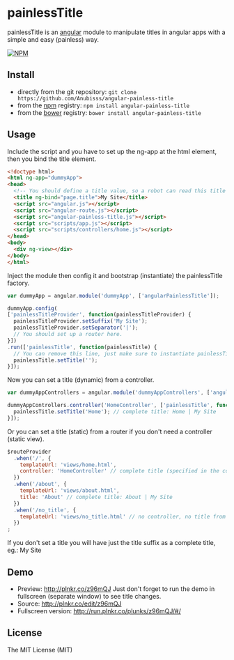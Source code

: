 # painlessTitle

painlessTitle is an [angular](https://angularjs.org/) module to manipulate titles in angular apps with a simple and easy (painless) way.

[![NPM](https://nodei.co/npm/angular-painless-title.png?downloads=true&downloadRank=true&stars=true)](https://www.npmjs.com/package/angular-painless-title)

## Install

* directly from the git repository: ```git clone https://github.com/Anubisss/angular-painless-title ```
* from the [npm](https://www.npmjs.com/) registry: ```npm install angular-painless-title```
* from the [bower](http://bower.io/) registry: ```bower install angular-painless-title```

## Usage

Include the script and you have to set up the ng-app at the html element, then you bind the title element.
```html
<!doctype html>
<html ng-app="dummyApp">
<head>
  <!-- You should define a title value, so a robot can read this title without JavaScript. -->
  <title ng-bind="page.title">My Site</title>
  <script src="angular.js"></script>
  <script src="angular-route.js"></script>
  <script src="angular-painless-title.js"></script>
  <script src="scripts/app.js"></script>
  <script src="scripts/controllers/home.js"></script>
</head>
<body>
  <div ng-view></div>
</body>
</html>
```

Inject the module then config it and bootstrap (instantiate) the painlessTitle factory.
```javascript
var dummyApp = angular.module('dummyApp', ['angularPainlessTitle']);

dummyApp.config(
['painlessTitleProvider', function(painlessTitleProvider) {
  painlessTitleProvider.setSuffix('My Site');
  painlessTitleProvider.setSeparator('|');
  // You should set up a router here.
}])
.run(['painlessTitle', function(painlessTitle) {
  // You can remove this line, just make sure to instantiate painlessTitle.
  painlessTitle.setTitle('');
}]);
```

Now you can set a title (dynamic) from a controller.
```javascript
var dummyAppControllers = angular.module('dummyAppControllers', ['angularPainlessTitle']);

dummyAppControllers.controller('HomeController', ['painlessTitle', function(painlessTitle) {
  painlessTitle.setTitle('Home'); // complete title: Home | My Site
}]);
```

Or you can set a title (static) from a router if you don't need a controller (static view).
```javascript
$routeProvider
  .when('/', {
    templateUrl: 'views/home.html',
    controller: 'HomeController' // complete title (specified in the controller): Home | My Site
  })
  .when('/about', {
    templateUrl: 'views/about.html',
    title: 'About' // complete title: About | My Site
  })
  .when('/no_title', {
    templateUrl: 'views/no_title.html' // no controller, no title from the router, so complete title: My Site
  })
;
```

If you don't set a title you will have just the title suffix as a complete title, eg.: My Site

## Demo

* Preview: http://plnkr.co/z96mQJ Just don't forget to run the demo in fullscreen (separate window) to see title changes.
* Source: http://plnkr.co/edit/z96mQJ
* Fullscreen version: http://run.plnkr.co/plunks/z96mQJ/#/

## License

The MIT License (MIT)
